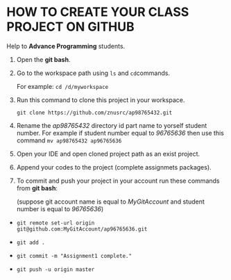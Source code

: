 # HOW TO CREATE YOUR CLASS PROJECT ON GITHUB
Help to **Advance Programming** students.


1. Open the **git bash**.



2. Go to the workspace path using `ls` and `cd`commands. 

   For example: `cd /d/myworkspace`



3. Run this command to clone this project in your workspace.

   `git clone https://github.com/znusrc/ap98765432.git`


4. Rename the _ap98765432_ directory id part name to yorself student number. For example if student number equal to _96765636_ then use this command `mv ap98765432 ap96765636`



5. Open your IDE and open cloned project path as an exist project.



6. Append your codes to the project (complete assignmets packages).



7. To commit and push your project in your account run these commands from **git bash**:

   (suppose git account name is equal to _MyGitAccount_ and student number is equal to _96765636_)

* `git remote set-url origin git@github.com:MyGitAccount/ap96765636.git`

* `git add .`

* `git commit -m "Assignment1 complete."`

* `git push -u origin master`
